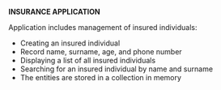 **INSURANCE APPLICATION**

Application includes management of insured individuals:

- Creating an insured individual
- Record name, surname, age, and phone number
- Displaying a list of all insured individuals
- Searching for an insured individual by name and surname
- The entities are stored in a collection in memory
